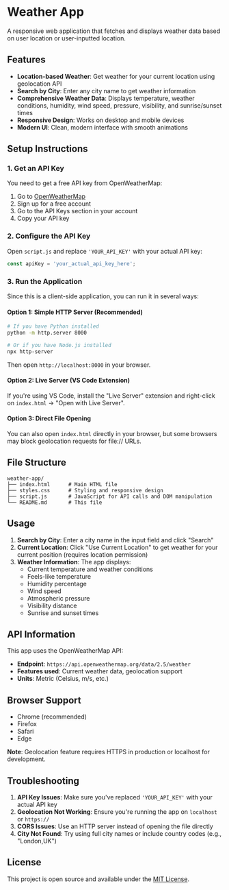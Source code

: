 # Weather App

A responsive web application that fetches and displays weather data based on user location or user-inputted location.

## Features

- **Location-based Weather**: Get weather for your current location using geolocation API
- **Search by City**: Enter any city name to get weather information
- **Comprehensive Weather Data**: Displays temperature, weather conditions, humidity, wind speed, pressure, visibility, and sunrise/sunset times
- **Responsive Design**: Works on desktop and mobile devices
- **Modern UI**: Clean, modern interface with smooth animations

## Setup Instructions

### 1. Get an API Key

You need to get a free API key from OpenWeatherMap:

1. Go to [OpenWeatherMap](https://openweathermap.org/api)
2. Sign up for a free account
3. Go to the API Keys section in your account
4. Copy your API key

### 2. Configure the API Key

Open `script.js` and replace `'YOUR_API_KEY'` with your actual API key:

```javascript
const apiKey = 'your_actual_api_key_here';
```

### 3. Run the Application

Since this is a client-side application, you can run it in several ways:

#### Option 1: Simple HTTP Server (Recommended)
```bash
# If you have Python installed
python -m http.server 8000

# Or if you have Node.js installed
npx http-server
```

Then open `http://localhost:8000` in your browser.

#### Option 2: Live Server (VS Code Extension)
If you're using VS Code, install the "Live Server" extension and right-click on `index.html` → "Open with Live Server".

#### Option 3: Direct File Opening
You can also open `index.html` directly in your browser, but some browsers may block geolocation requests for file:// URLs.

## File Structure

```
weather-app/
├── index.html      # Main HTML file
├── styles.css      # Styling and responsive design
├── script.js       # JavaScript for API calls and DOM manipulation
└── README.md       # This file
```

## Usage

1. **Search by City**: Enter a city name in the input field and click "Search"
2. **Current Location**: Click "Use Current Location" to get weather for your current position (requires location permission)
3. **Weather Information**: The app displays:
   - Current temperature and weather conditions
   - Feels-like temperature
   - Humidity percentage
   - Wind speed
   - Atmospheric pressure
   - Visibility distance
   - Sunrise and sunset times

## API Information

This app uses the OpenWeatherMap API:
- **Endpoint**: `https://api.openweathermap.org/data/2.5/weather`
- **Features used**: Current weather data, geolocation support
- **Units**: Metric (Celsius, m/s, etc.)

## Browser Support

- Chrome (recommended)
- Firefox
- Safari
- Edge

**Note**: Geolocation feature requires HTTPS in production or localhost for development.

## Troubleshooting

1. **API Key Issues**: Make sure you've replaced `'YOUR_API_KEY'` with your actual API key
2. **Geolocation Not Working**: Ensure you're running the app on `localhost` or `https://`
3. **CORS Issues**: Use an HTTP server instead of opening the file directly
4. **City Not Found**: Try using full city names or include country codes (e.g., "London,UK")

## License

This project is open source and available under the [MIT License](LICENSE).
